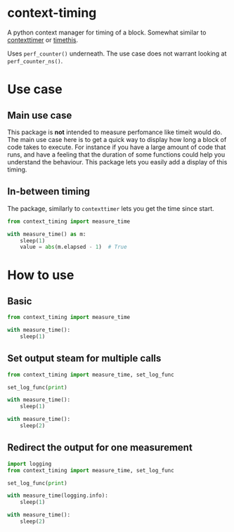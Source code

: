 # context-timing

A python context manager for timing of a block. Somewhat similar to [contexttimer](https://github.com/brouberol/contexttimer) or 
[timethis](https://github.com/meribold/timethis).

Uses `perf_counter()` underneath. The use case does not warrant looking at `perf_counter_ns()`.

# Use case

## Main use case

This package is **not** intended to measure perfomance like timeit would do. The main use case here is to get a quick way to 
display how long a block of code takes to execute. For instance if you have a large amount of code that runs, and have a 
feeling that the duration of some functions could help you understand the behaviour. This package lets you easily
add a display of this timing.

## In-between timing

The package, similarly to `contexttimer` lets you get the time since start.

```python
from context_timing import measure_time

with measure_time() as m:
    sleep(1)
    value = abs(m.elapsed - 1)  # True

```

# How to use

## Basic

```python
from context_timing import measure_time

with measure_time():
    sleep(1)

```

## Set output steam for multiple calls

```python
from context_timing import measure_time, set_log_func

set_log_func(print)

with measure_time():
    sleep(1)

with measure_time():
    sleep(2)
```

## Redirect the output for one measurement

```python
import logging
from context_timing import measure_time, set_log_func

set_log_func(print)

with measure_time(logging.info):
    sleep(1)

with measure_time():
    sleep(2)
```